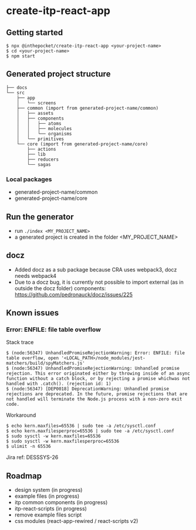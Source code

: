 # create-itp-react-app
## Getting started
```
$ npx @inthepocket/create-itp-react-app <your-project-name>
$ cd <your-project-name>
$ npm start
```
## Generated project structure

```
├── docs
└── src
    ├── app
    │   └── screens
    ├── common (import from generated-project-name/common)
    │   ├── assets
    │   ├── components
    │   │   ├── atoms
    │   │   ├── molecules
    │   │   └── organisms
    │   └── primitives
    └── core (import from generated-project-name/core)
        ├── actions
        ├── lib
        ├── reducers
        └── sagas
```

### Local packages

- generated-project-name/common
- generated-project-name/core

## Run the generator

- run `./index <MY_PROJECT_NAME>`
- a generated project is created in the folder <MY_PROJECT_NAME>

## docz

- Added docz as a sub package because CRA uses webpack3, docz needs webpack4
- Due to a docz bug, it is currently not possible to import external (as in outside the docz folder) components:
  https://github.com/pedronauck/docz/issues/225

## Known issues
### Error: ENFILE: file table overflow
Stack trace

```
$ (node:56347) UnhandledPromiseRejectionWarning: Error: ENFILE: file table overflow, open '<LOCAL_PATH>/node_modules/jest-matchers/build/spyMatchers.js'
$ (node:56347) UnhandledPromiseRejectionWarning: Unhandled promise rejection. This error originated either by throwing inside of an async function without a catch block, or by rejecting a promise whichwas not handled with .catch(). (rejection id: 1)
$ (node:56347) [DEP0018] DeprecationWarning: Unhandled promise rejections are deprecated. In the future, promise rejections that are not handled will terminate the Node.js process with a non-zero exit code.
```

Workaround

```
$ echo kern.maxfiles=65536 | sudo tee -a /etc/sysctl.conf
$ echo kern.maxfilesperproc=65536 | sudo tee -a /etc/sysctl.conf
$ sudo sysctl -w kern.maxfiles=65536
$ sudo sysctl -w kern.maxfilesperproc=65536
$ ulimit -n 65536
```

Jira ref: DESSSYS-26

## Roadmap

- design system (in progress)
- example files (in progress)
- itp common components (in progress)
- itp-react-scripts (in progress)
- remove example files script
- css modules (react-app-rewired / react-scripts v2)
